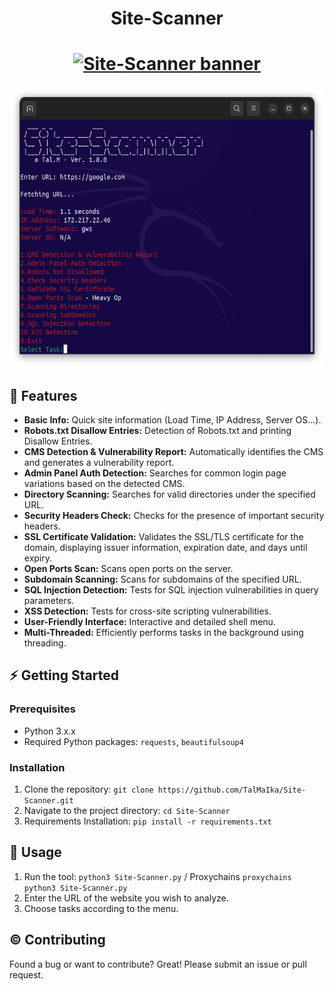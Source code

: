 
<h1 align="center">Site-Scanner</h1>
<h1 align="center"><a href="https://github.com/TalMaIka/Site-Scanner"><img src="https://i.imgur.com/mRqfubx.png" alt="Site-Scanner banner"/></a></h1>
<p align="center"></p>



<p align="center"><a href="https://github.com/TalMaIka/Site-Scanner"><img src="src/Ver-1.8.0.png" alt="Site-Scanner icon" height="450"/></a></p>


## :dart: Features

- **Basic Info:** Quick site information (Load Time, IP Address, Server OS...).
- **Robots.txt Disallow Entries:** Detection of Robots.txt and printing Disallow Entries.
- **CMS Detection & Vulnerability Report:** Automatically identifies the CMS and generates a vulnerability report.
- **Admin Panel Auth Detection:** Searches for common login page variations based on the detected CMS.
- **Directory Scanning:** Searches for valid directories under the specified URL.
- **Security Headers Check:** Checks for the presence of important security headers.
- **SSL Certificate Validation:** Validates the SSL/TLS certificate for the domain, displaying issuer information, expiration date, and days until expiry.
- **Open Ports Scan:** Scans open ports on the server.
- **Subdomain Scanning:** Scans for subdomains of the specified URL.
- **SQL Injection Detection:** Tests for SQL injection vulnerabilities in query parameters.
- **XSS Detection:** Tests for cross-site scripting vulnerabilities.
- **User-Friendly Interface:** Interactive and detailed shell menu.
- **Multi-Threaded:** Efficiently performs tasks in the background using threading.


## :zap: Getting Started

### Prerequisites

- Python 3.x.x
- Required Python packages: `requests`, `beautifulsoup4`

### Installation

1. Clone the repository: `git clone https://github.com/TalMaIka/Site-Scanner.git`
2. Navigate to the project directory: `cd Site-Scanner`
3. Requirements Installation: `pip install -r requirements.txt`

## :rocket: Usage

1. Run the tool: `python3 Site-Scanner.py` / Proxychains `proxychains python3 Site-Scanner.py`
2. Enter the URL of the website you wish to analyze.
3. Choose tasks according to the menu.

## :copyright: Contributing

Found a bug or want to contribute? Great! Please submit an issue or pull request.
